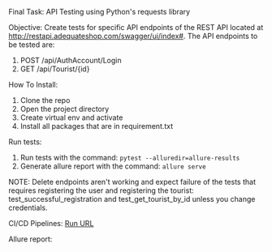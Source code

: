Final Task: API Testing using Python's requests library

Objective: Create tests for specific API endpoints of the REST API located at http://restapi.adequateshop.com/swagger/ui/index#. The API endpoints to be tested are:

1. POST /api/AuthAccount/Login
2. GET /api/Tourist/{id}

How To Install:
1. Clone the repo
2. Open the project directory
3. Create virtual env and activate
4. Install all packages that are in requirement.txt

Run tests:
1. Run tests with the command: `pytest --alluredir=allure-results`
2. Generate allure report with the command: `allure serve`

NOTE: Delete endpoints aren't working and expect failure of the tests that requires registering the user and registering the tourist:
test_successful_registration and test_get_tourist_by_id unless you change credentials.

CI/CD Pipelines:
[Run URL 
](https://github.com/megi1t/Final_Project_testing/actions/runs/5253908641/jobs/9491839161)


Allure report:

